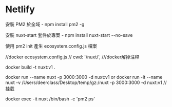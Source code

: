 # Netlify

安裝 PM2 於全域 - npm install pm2 -g

安裝 nuxt-start 套件於專案 - npm install nuxt-start  --no-save

使用 pm2 init 產生 ecosystem.config.js 檔案

//docker 
ecosystem.config.js  // cwd: '/nuxt/',  ///docker解掉注释

docker build -t nuxt:v1 .

docker run --name nuxt -p 3000:3000 -d nuxt:v1
or
docker run  -it --name nuxt -v /Users/deerclass/Desktop/temp/gz:/nuxt -p 3000:3000 -d nuxt:v1  //挂载

docker exec -it nuxt /bin/bash -c 'pm2 ps'